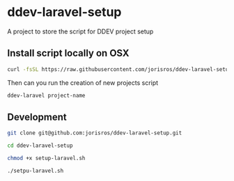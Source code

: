 # ddev-laravel-setup
A project to store the script for DDEV project setup

## Install script locally on OSX
```bash
curl -fsSL https://raw.githubusercontent.com/jorisros/ddev-laravel-setup/main/setup-laravel.sh -o ~/.local/bin/ddev-laravel && chmod +x ~/.local/bin/ddev-laravel
```

Then can you run the creation of new projects script
```bash
ddev-laravel project-name
```

## Development
```bash
git clone git@github.com:jorisros/ddev-laravel-setup.git
```
```bash
cd ddev-laravel-setup
```
```bash
chmod +x setup-laravel.sh
```
```bash
./setpu-laravel.sh
```
